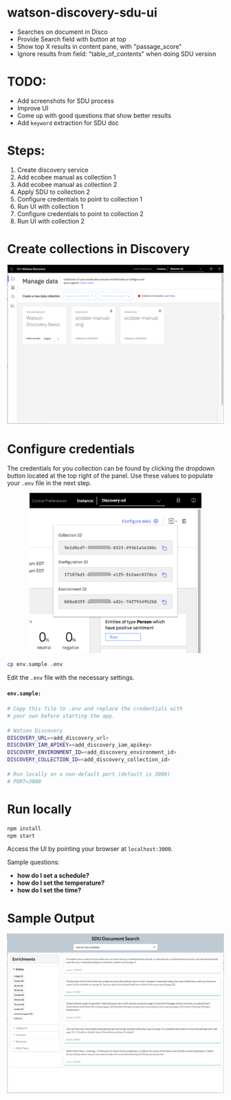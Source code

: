 # watson-discovery-sdu-ui

* Searches on document in Disco
* Provide Search field with button at top
* Show top X results in content pane, with "passage_score"
* Ignore results from field: "table_of_contents" when doing SDU version

# TODO:

* Add screenshots for SDU process
* Improve UI
* Come up with good questions that show better results
* Add `keyword` extraction for SDU doc

# Steps:

1. Create discovery service
1. Add ecobee manual as collection 1
1. Add ecobee manual as collection 2
1. Apply SDU to collection 2
1. Configure credentials to point to collection 1
1. Run UI with collection 1
1. Configure credentials to point to collection 2
1. Run UI with collection 2

# Create collections in Discovery

![](doc/source/images/disco-collections.png)

# Configure credentials
The credentials for you collection can be found by clicking the dropdown button located at the top right of the panel. Use these values to populate your `.env` file in the next step.

<p align="center">
  <img width="400" src="doc/source/images/get-creds.png">
</p>

```bash
cp env.sample .env
```

Edit the `.env` file with the necessary settings.

#### `env.sample:`

```bash
# Copy this file to .env and replace the credentials with
# your own before starting the app.

# Watson Discovery
DISCOVERY_URL=<add_discovery_url>
DISCOVERY_IAM_APIKEY=<add_discovery_iam_apikey>
DISCOVERY_ENVIRONMENT_ID=<add_discovery_environment_id>
DISCOVERY_COLLECTION_ID=<add_discovery_collection_id>

# Run locally on a non-default port (default is 3000)
# PORT=3000
```

# Run locally

```bash
npm install
npm start
```

Access the UI by pointing your browser at `localhost:3000`.

Sample questions:

* **how do I set a schedule?**
* **how do I set the temperature?**
* **how do I set the time?**

# Sample Output

![](doc/source/images/sample-output.png)
